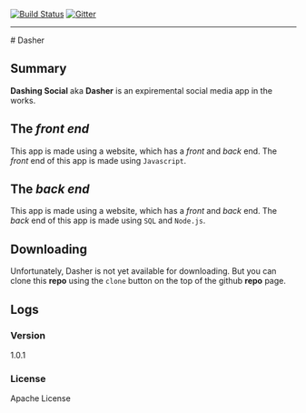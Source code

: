 [![Build Status](https://github.com/BOXEL-REBOUND/Dasher/workflows/Build/badge.svg)](https://github.com/BOXEL-REBOUND/Dasher/actions)
[![Gitter](https://badges.gitter.im/DasherSocial/community.svg)](https://gitter.im/DasherSocial/community?utm_source=badge&utm_medium=badge&utm_campaign=pr-badge)
<hr />
# Dasher


## Summary
**Dashing Social** aka **Dasher** is an expiremental social media app in the works.

## The *front end*
This app is made using a website, which has a *front* and *back* end. The *front* end of this app is made using <code>Javascript</code>.

## The *back end*
This app is made using a website, which has a *front* and *back* end. The *back* end of this app is made using <code>SQL</code> and <code>Node.js</code>.

## Downloading
Unfortunately, Dasher is not yet available for downloading. But you can clone this **repo** using the <code>clone</code> button on the top of the github **repo** page.

## Logs
### Version
1.0.1
### License
Apache License
